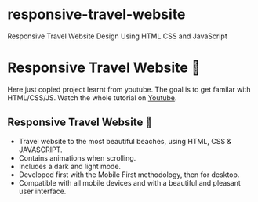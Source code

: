 # responsive-travel-website
Responsive Travel Website Design Using HTML CSS and JavaScript


# Responsive Travel Website 🌊

Here just copied project learnt from youtube. The goal is to get familar with HTML/CSS/JS. Watch the whole tutorial on [Youtube](https://www.youtube.com/watch?v=YzRDHxbw1RU&feature=youtu.be).

## Responsive Travel Website 🌊
- Travel website to the most beautiful beaches, using HTML, CSS & JAVASCRIPT.
- Contains animations when scrolling.
- Includes a dark and light mode.
- Developed first with the Mobile First methodology, then for desktop.
- Compatible with all mobile devices and with a beautiful and pleasant user interface.
